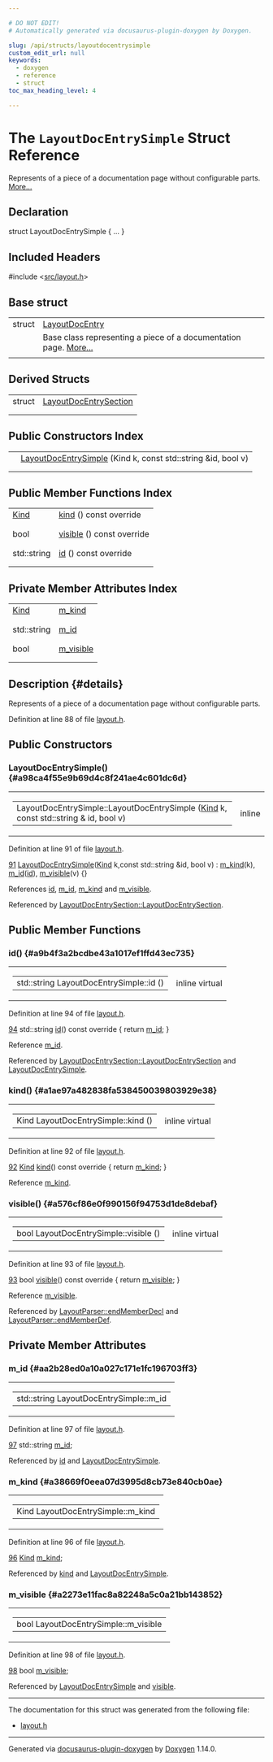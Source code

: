 ```yaml
---

# DO NOT EDIT!
# Automatically generated via docusaurus-plugin-doxygen by Doxygen.

slug: /api/structs/layoutdocentrysimple
custom_edit_url: null
keywords:
  - doxygen
  - reference
  - struct
toc_max_heading_level: 4

---
```


<div class="doxyPage">

# The `LayoutDocEntrySimple` Struct Reference

Represents of a piece of a documentation page without configurable parts. <a href="#details">More...</a>

## Declaration

<div class="doxyDeclaration">
struct LayoutDocEntrySimple { ... }
</div>

## Included Headers

<div class="doxyIncludesList">#include &lt;<a href="/web-doxygen/docs/api/files/src/layout-h">src/layout.h</a>&gt;
</div>

## Base struct

<table class="doxyMembersIndex">

<tr class="doxyMemberIndexItem">
<td class="doxyMemberIndexItemType" align="left" valign="top">struct</td>
<td class="doxyMemberIndexItemName" align="left" valign="top"><a href="/web-doxygen/docs/api/structs/layoutdocentry">LayoutDocEntry</a></td>
</tr>
<tr class="doxyMemberIndexDescription">
<td class="doxyMemberIndexDescriptionLeft"></td>
<td class="doxyMemberIndexDescriptionRight">
Base class representing a piece of a documentation page. <a href="/web-doxygen/docs/api/structs/layoutdocentry/#details">More...</a>
</td>
</tr>
<tr class="doxyMemberIndexSeparator">
<td class="doxyMemberIndexSeparator" colspan="2"></td>
</tr>

</table>

## Derived Structs

<table class="doxyMembersIndex">

<tr class="doxyMemberIndexItem">
<td class="doxyMemberIndexItemType" align="left" valign="top">struct</td>
<td class="doxyMemberIndexItemName" align="left" valign="top"><a href="/web-doxygen/docs/api/structs/layoutdocentrysection">LayoutDocEntrySection</a></td>
</tr>
<tr class="doxyMemberIndexDescription">
<td class="doxyMemberIndexDescriptionLeft"></td>
<td class="doxyMemberIndexDescriptionRight">
</td>
</tr>
<tr class="doxyMemberIndexSeparator">
<td class="doxyMemberIndexSeparator" colspan="2"></td>
</tr>

</table>

## Public Constructors Index

<table class="doxyMembersIndex">

<tr class="doxyMemberIndexItem">
<td class="doxyMemberIndexItemType" align="left" valign="top"></td>
<td class="doxyMemberIndexItemName" align="left" valign="top"><a href="#a98ca4f55e9b69d4c8f241ae4c601dc6d">LayoutDocEntrySimple</a> (Kind k, const std::string &amp;id, bool v)</td>
</tr>
<tr class="doxyMemberIndexDescription">
<td class="doxyMemberIndexDescriptionLeft"></td>
<td class="doxyMemberIndexDescriptionRight">
</td>
</tr>
<tr class="doxyMemberIndexSeparator">
<td class="doxyMemberIndexSeparator" colspan="2"></td>
</tr>

</table>

## Public Member Functions Index

<table class="doxyMembersIndex">

<tr class="doxyMemberIndexItem">
<td class="doxyMemberIndexItemType" align="left" valign="top"><a href="/web-doxygen/docs/api/structs/layoutdocentry/#a89dcbe762ed7e7f7790d8c034cf8ea01">Kind</a></td>
<td class="doxyMemberIndexItemName" align="left" valign="top"><a href="#a1ae97a482838fa538450039803929e38">kind</a> () const override</td>
</tr>
<tr class="doxyMemberIndexDescription">
<td class="doxyMemberIndexDescriptionLeft"></td>
<td class="doxyMemberIndexDescriptionRight">
</td>
</tr>
<tr class="doxyMemberIndexSeparator">
<td class="doxyMemberIndexSeparator" colspan="2"></td>
</tr>

<tr class="doxyMemberIndexItem">
<td class="doxyMemberIndexItemType" align="left" valign="top">bool</td>
<td class="doxyMemberIndexItemName" align="left" valign="top"><a href="#a576cf86e0f990156f94753d1de8debaf">visible</a> () const override</td>
</tr>
<tr class="doxyMemberIndexDescription">
<td class="doxyMemberIndexDescriptionLeft"></td>
<td class="doxyMemberIndexDescriptionRight">
</td>
</tr>
<tr class="doxyMemberIndexSeparator">
<td class="doxyMemberIndexSeparator" colspan="2"></td>
</tr>

<tr class="doxyMemberIndexItem">
<td class="doxyMemberIndexItemType" align="left" valign="top">std::string</td>
<td class="doxyMemberIndexItemName" align="left" valign="top"><a href="#a9b4f3a2bcdbe43a1017ef1ffd43ec735">id</a> () const override</td>
</tr>
<tr class="doxyMemberIndexDescription">
<td class="doxyMemberIndexDescriptionLeft"></td>
<td class="doxyMemberIndexDescriptionRight">
</td>
</tr>
<tr class="doxyMemberIndexSeparator">
<td class="doxyMemberIndexSeparator" colspan="2"></td>
</tr>

</table>

## Private Member Attributes Index

<table class="doxyMembersIndex">

<tr class="doxyMemberIndexItem">
<td class="doxyMemberIndexItemType" align="left" valign="top"><a href="/web-doxygen/docs/api/structs/layoutdocentry/#a89dcbe762ed7e7f7790d8c034cf8ea01">Kind</a></td>
<td class="doxyMemberIndexItemName" align="left" valign="top"><a href="#a38669f0eea07d3995d8cb73e840cb0ae">m_kind</a></td>
</tr>
<tr class="doxyMemberIndexDescription">
<td class="doxyMemberIndexDescriptionLeft"></td>
<td class="doxyMemberIndexDescriptionRight">
</td>
</tr>
<tr class="doxyMemberIndexSeparator">
<td class="doxyMemberIndexSeparator" colspan="2"></td>
</tr>

<tr class="doxyMemberIndexItem">
<td class="doxyMemberIndexItemType" align="left" valign="top">std::string</td>
<td class="doxyMemberIndexItemName" align="left" valign="top"><a href="#aa2b28ed0a10a027c171e1fc196703ff3">m_id</a></td>
</tr>
<tr class="doxyMemberIndexDescription">
<td class="doxyMemberIndexDescriptionLeft"></td>
<td class="doxyMemberIndexDescriptionRight">
</td>
</tr>
<tr class="doxyMemberIndexSeparator">
<td class="doxyMemberIndexSeparator" colspan="2"></td>
</tr>

<tr class="doxyMemberIndexItem">
<td class="doxyMemberIndexItemType" align="left" valign="top">bool</td>
<td class="doxyMemberIndexItemName" align="left" valign="top"><a href="#a2273e11fac8a82248a5c0a21bb143852">m_visible</a></td>
</tr>
<tr class="doxyMemberIndexDescription">
<td class="doxyMemberIndexDescriptionLeft"></td>
<td class="doxyMemberIndexDescriptionRight">
</td>
</tr>
<tr class="doxyMemberIndexSeparator">
<td class="doxyMemberIndexSeparator" colspan="2"></td>
</tr>

</table>

## Description {#details}

Represents of a piece of a documentation page without configurable parts.

Definition at line 88 of file <a href="/web-doxygen/docs/api/files/src/layout-h">layout.h</a>.

<div class="doxySectionDef">

## Public Constructors

### LayoutDocEntrySimple() {#a98ca4f55e9b69d4c8f241ae4c601dc6d}

<div class="doxyMemberItem">
<div class="doxyMemberProto">
<table class="doxyMemberLabels">
<tr class="doxyMemberLabels">
<td class="doxyMemberLabelsLeft">
<table class="doxyMemberName">
<tr>
<td class="doxyMemberName">LayoutDocEntrySimple::LayoutDocEntrySimple (<a href="/web-doxygen/docs/api/structs/layoutdocentry/#a89dcbe762ed7e7f7790d8c034cf8ea01">Kind</a> k, const std::string &amp; id, bool v)</td>
</tr>
</table>
</td>
<td class="doxyMemberLabelsRight">
<span class="doxyMemberLabels">
<span class="doxyMemberLabel inline">inline</span>
</span>
</td>
</tr>
</table>
</div>
<div class="doxyMemberDoc">



Definition at line 91 of file <a href="/web-doxygen/docs/api/files/src/layout-h">layout.h</a>.

<div class="doxyProgramListing">

<div class="doxyCodeLine"><span class="doxyLineNumber"><a href="#a98ca4f55e9b69d4c8f241ae4c601dc6d">91</a></span><span class="doxyLineContent"><span class="doxyHighlight">    <a href="#a98ca4f55e9b69d4c8f241ae4c601dc6d">LayoutDocEntrySimple</a>(<a href="/web-doxygen/docs/api/structs/layoutdocentry/#a89dcbe762ed7e7f7790d8c034cf8ea01">Kind</a> k,</span><span class="doxyHighlightKeyword">const</span><span class="doxyHighlight"> std::string &amp;</span><span class="doxyHighlightKeywordType">id</span><span class="doxyHighlight">, </span><span class="doxyHighlightKeywordType">bool</span><span class="doxyHighlight"> v) : <a href="#a38669f0eea07d3995d8cb73e840cb0ae">m_kind</a>(k), <a href="#aa2b28ed0a10a027c171e1fc196703ff3">m_id</a>(<a href="#a9b4f3a2bcdbe43a1017ef1ffd43ec735">id</a>), <a href="#a2273e11fac8a82248a5c0a21bb143852">m_visible</a>(v) {}</span></span></div>

</div>


References <a href="#a9b4f3a2bcdbe43a1017ef1ffd43ec735">id</a>, <a href="#aa2b28ed0a10a027c171e1fc196703ff3">m\_id</a>, <a href="#a38669f0eea07d3995d8cb73e840cb0ae">m\_kind</a> and <a href="#a2273e11fac8a82248a5c0a21bb143852">m\_visible</a>.

Referenced by <a href="/web-doxygen/docs/api/structs/layoutdocentrysection/#a5e7ece581ed0d7b1ac41d3f39a3059bc">LayoutDocEntrySection::LayoutDocEntrySection</a>.
</div>
</div>

</div>

<div class="doxySectionDef">

## Public Member Functions

### id() {#a9b4f3a2bcdbe43a1017ef1ffd43ec735}

<div class="doxyMemberItem">
<div class="doxyMemberProto">
<table class="doxyMemberLabels">
<tr class="doxyMemberLabels">
<td class="doxyMemberLabelsLeft">
<table class="doxyMemberName">
<tr>
<td class="doxyMemberName">std::string LayoutDocEntrySimple::id ()</td>
</tr>
</table>
</td>
<td class="doxyMemberLabelsRight">
<span class="doxyMemberLabels">
<span class="doxyMemberLabel inline">inline</span>
<span class="doxyMemberLabel virtual">virtual</span>
</span>
</td>
</tr>
</table>
</div>
<div class="doxyMemberDoc">



Definition at line 94 of file <a href="/web-doxygen/docs/api/files/src/layout-h">layout.h</a>.

<div class="doxyProgramListing">

<div class="doxyCodeLine"><span class="doxyLineNumber"><a href="#a9b4f3a2bcdbe43a1017ef1ffd43ec735">94</a></span><span class="doxyLineContent"><span class="doxyHighlight">    std::string <a href="#a9b4f3a2bcdbe43a1017ef1ffd43ec735">id</a>()</span><span class="doxyHighlightKeyword"> const override </span><span class="doxyHighlight">{ </span><span class="doxyHighlightKeywordFlow">return</span><span class="doxyHighlight"> <a href="#aa2b28ed0a10a027c171e1fc196703ff3">m_id</a>; }</span></span></div>

</div>


Reference <a href="#aa2b28ed0a10a027c171e1fc196703ff3">m\_id</a>.

Referenced by <a href="/web-doxygen/docs/api/structs/layoutdocentrysection/#a5e7ece581ed0d7b1ac41d3f39a3059bc">LayoutDocEntrySection::LayoutDocEntrySection</a> and <a href="#a98ca4f55e9b69d4c8f241ae4c601dc6d">LayoutDocEntrySimple</a>.
</div>
</div>

### kind() {#a1ae97a482838fa538450039803929e38}

<div class="doxyMemberItem">
<div class="doxyMemberProto">
<table class="doxyMemberLabels">
<tr class="doxyMemberLabels">
<td class="doxyMemberLabelsLeft">
<table class="doxyMemberName">
<tr>
<td class="doxyMemberName">Kind LayoutDocEntrySimple::kind ()</td>
</tr>
</table>
</td>
<td class="doxyMemberLabelsRight">
<span class="doxyMemberLabels">
<span class="doxyMemberLabel inline">inline</span>
<span class="doxyMemberLabel virtual">virtual</span>
</span>
</td>
</tr>
</table>
</div>
<div class="doxyMemberDoc">



Definition at line 92 of file <a href="/web-doxygen/docs/api/files/src/layout-h">layout.h</a>.

<div class="doxyProgramListing">

<div class="doxyCodeLine"><span class="doxyLineNumber"><a href="#a1ae97a482838fa538450039803929e38">92</a></span><span class="doxyLineContent"><span class="doxyHighlight">    <a href="/web-doxygen/docs/api/structs/layoutdocentry/#a89dcbe762ed7e7f7790d8c034cf8ea01">Kind</a> <a href="#a1ae97a482838fa538450039803929e38">kind</a>()</span><span class="doxyHighlightKeyword"> const override </span><span class="doxyHighlight">{ </span><span class="doxyHighlightKeywordFlow">return</span><span class="doxyHighlight"> <a href="#a38669f0eea07d3995d8cb73e840cb0ae">m_kind</a>; }</span></span></div>

</div>


Reference <a href="#a38669f0eea07d3995d8cb73e840cb0ae">m\_kind</a>.
</div>
</div>

### visible() {#a576cf86e0f990156f94753d1de8debaf}

<div class="doxyMemberItem">
<div class="doxyMemberProto">
<table class="doxyMemberLabels">
<tr class="doxyMemberLabels">
<td class="doxyMemberLabelsLeft">
<table class="doxyMemberName">
<tr>
<td class="doxyMemberName">bool LayoutDocEntrySimple::visible ()</td>
</tr>
</table>
</td>
<td class="doxyMemberLabelsRight">
<span class="doxyMemberLabels">
<span class="doxyMemberLabel inline">inline</span>
<span class="doxyMemberLabel virtual">virtual</span>
</span>
</td>
</tr>
</table>
</div>
<div class="doxyMemberDoc">



Definition at line 93 of file <a href="/web-doxygen/docs/api/files/src/layout-h">layout.h</a>.

<div class="doxyProgramListing">

<div class="doxyCodeLine"><span class="doxyLineNumber"><a href="#a576cf86e0f990156f94753d1de8debaf">93</a></span><span class="doxyLineContent"><span class="doxyHighlight">    </span><span class="doxyHighlightKeywordType">bool</span><span class="doxyHighlight"> <a href="#a576cf86e0f990156f94753d1de8debaf">visible</a>()</span><span class="doxyHighlightKeyword"> const override </span><span class="doxyHighlight">{ </span><span class="doxyHighlightKeywordFlow">return</span><span class="doxyHighlight"> <a href="#a2273e11fac8a82248a5c0a21bb143852">m_visible</a>; }</span></span></div>

</div>


Reference <a href="#a2273e11fac8a82248a5c0a21bb143852">m\_visible</a>.

Referenced by <a href="/web-doxygen/docs/api/classes/layoutparser/#a8a6bfc037293b6fb0178f1c51c257b06">LayoutParser::endMemberDecl</a> and <a href="/web-doxygen/docs/api/classes/layoutparser/#a959b2ab0ecbb71a6f7c9f8ee87a36a2a">LayoutParser::endMemberDef</a>.
</div>
</div>

</div>

<div class="doxySectionDef">

## Private Member Attributes

### m\_id {#aa2b28ed0a10a027c171e1fc196703ff3}

<div class="doxyMemberItem">
<div class="doxyMemberProto">
<table class="doxyMemberLabels">
<tr class="doxyMemberLabels">
<td class="doxyMemberLabelsLeft">
<table class="doxyMemberName">
<tr>
<td class="doxyMemberName">std::string LayoutDocEntrySimple::m_id</td>
</tr>
</table>
</td>
</tr>
</table>
</div>
<div class="doxyMemberDoc">



Definition at line 97 of file <a href="/web-doxygen/docs/api/files/src/layout-h">layout.h</a>.

<div class="doxyProgramListing">

<div class="doxyCodeLine"><span class="doxyLineNumber"><a href="#aa2b28ed0a10a027c171e1fc196703ff3">97</a></span><span class="doxyLineContent"><span class="doxyHighlight">    std::string <a href="#aa2b28ed0a10a027c171e1fc196703ff3">m_id</a>;</span></span></div>

</div>


Referenced by <a href="#a9b4f3a2bcdbe43a1017ef1ffd43ec735">id</a> and <a href="#a98ca4f55e9b69d4c8f241ae4c601dc6d">LayoutDocEntrySimple</a>.
</div>
</div>

### m\_kind {#a38669f0eea07d3995d8cb73e840cb0ae}

<div class="doxyMemberItem">
<div class="doxyMemberProto">
<table class="doxyMemberLabels">
<tr class="doxyMemberLabels">
<td class="doxyMemberLabelsLeft">
<table class="doxyMemberName">
<tr>
<td class="doxyMemberName">Kind LayoutDocEntrySimple::m_kind</td>
</tr>
</table>
</td>
</tr>
</table>
</div>
<div class="doxyMemberDoc">



Definition at line 96 of file <a href="/web-doxygen/docs/api/files/src/layout-h">layout.h</a>.

<div class="doxyProgramListing">

<div class="doxyCodeLine"><span class="doxyLineNumber"><a href="#a38669f0eea07d3995d8cb73e840cb0ae">96</a></span><span class="doxyLineContent"><span class="doxyHighlight">    <a href="/web-doxygen/docs/api/structs/layoutdocentry/#a89dcbe762ed7e7f7790d8c034cf8ea01">Kind</a> <a href="#a38669f0eea07d3995d8cb73e840cb0ae">m_kind</a>;</span></span></div>

</div>


Referenced by <a href="#a1ae97a482838fa538450039803929e38">kind</a> and <a href="#a98ca4f55e9b69d4c8f241ae4c601dc6d">LayoutDocEntrySimple</a>.
</div>
</div>

### m\_visible {#a2273e11fac8a82248a5c0a21bb143852}

<div class="doxyMemberItem">
<div class="doxyMemberProto">
<table class="doxyMemberLabels">
<tr class="doxyMemberLabels">
<td class="doxyMemberLabelsLeft">
<table class="doxyMemberName">
<tr>
<td class="doxyMemberName">bool LayoutDocEntrySimple::m_visible</td>
</tr>
</table>
</td>
</tr>
</table>
</div>
<div class="doxyMemberDoc">



Definition at line 98 of file <a href="/web-doxygen/docs/api/files/src/layout-h">layout.h</a>.

<div class="doxyProgramListing">

<div class="doxyCodeLine"><span class="doxyLineNumber"><a href="#a2273e11fac8a82248a5c0a21bb143852">98</a></span><span class="doxyLineContent"><span class="doxyHighlight">    </span><span class="doxyHighlightKeywordType">bool</span><span class="doxyHighlight"> <a href="#a2273e11fac8a82248a5c0a21bb143852">m_visible</a>;</span></span></div>

</div>


Referenced by <a href="#a98ca4f55e9b69d4c8f241ae4c601dc6d">LayoutDocEntrySimple</a> and <a href="#a576cf86e0f990156f94753d1de8debaf">visible</a>.
</div>
</div>

</div>

<hr/>

The documentation for this struct was generated from the following file:

<ul>
<li><a href="/web-doxygen/docs/api/files/src/layout-h">layout.h</a></li>
</ul>

<hr/>

<p class="doxyGeneratedBy">Generated via <a href="https://github.com/xpack/docusaurus-plugin-doxygen">docusaurus-plugin-doxygen</a> by <a href="https://www.doxygen.nl">Doxygen</a> 1.14.0.</p>

</div>
